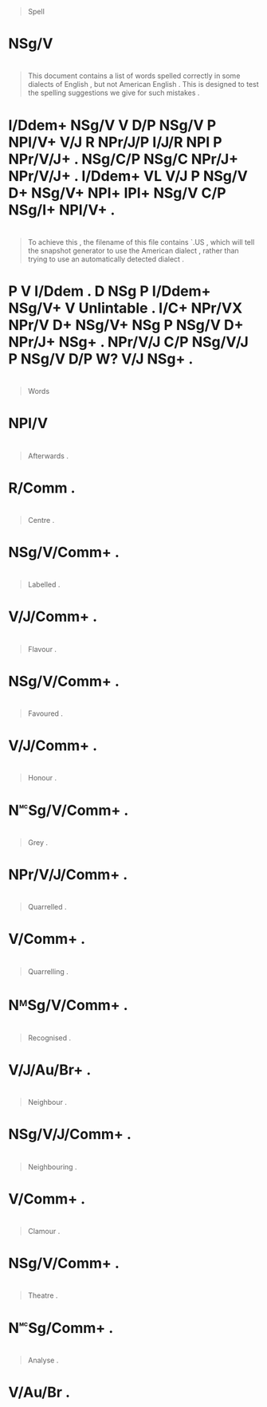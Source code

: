 > Spell
# NSg/V
>
#
> This    document contains a   list  of words  spelled correctly in      some  dialects of English  , but     not   American English  . This    is designed to test  the spelling suggestions we   give  for such   mistakes .
# I/Ddem+ NSg/V    V        D/P NSg/V P  NPl/V+ V/J     R         NPr/J/P I/J/R NPl      P  NPr/V/J+ . NSg/C/P NSg/C NPr/J+   NPr/V/J+ . I/Ddem+ VL V/J      P  NSg/V D+  NSg/V+   NPl+        IPl+ NSg/V C/P NSg/I+ NPl/V+   .
>
#
> To achieve this   , the filename of this    file   contains `.US       , which will   tell  the snapshot generator to use   the American dialect , rather  than trying  to use   an  automatically detected dialect .
# P  V       I/Ddem . D   NSg      P  I/Ddem+ NSg/V+ V        Unlintable . I/C+  NPr/VX NPr/V D+  NSg/V+   NSg       P  NSg/V D+  NPr/J+   NSg+    . NPr/V/J C/P  NSg/V/J P  NSg/V D/P W?            V/J      NSg+    .
>
#
> Words
# NPl/V
>
#
>
#
>
#
> Afterwards .
# R/Comm     .
>
#
> Centre      .
# NSg/V/Comm+ .
>
#
> Labelled  .
# V/J/Comm+ .
>
#
> Flavour     .
# NSg/V/Comm+ .
>
#
> Favoured  .
# V/J/Comm+ .
>
#
> Honour       .
# N🅪Sg/V/Comm+ .
>
#
> Grey          .
# NPr/V/J/Comm+ .
>
#
> Quarrelled .
# V/Comm+    .
>
#
> Quarrelling  .
# NᴹSg/V/Comm+ .
>
#
> Recognised .
# V/J/Au/Br+ .
>
#
> Neighbour     .
# NSg/V/J/Comm+ .
>
#
> Neighbouring .
# V/Comm+      .
>
#
> Clamour     .
# NSg/V/Comm+ .
>
#
> Theatre    .
# N🅪Sg/Comm+ .
>
#
> Analyse .
# V/Au/Br .
